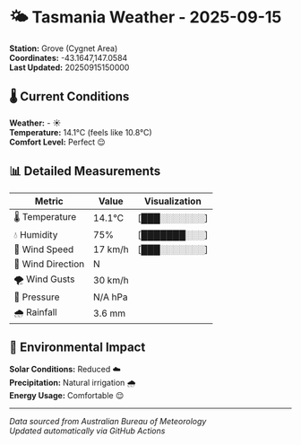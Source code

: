 # 🌤️ Tasmania Weather - 2025-09-15

**Station:** Grove (Cygnet Area)  
**Coordinates:** -43.1647,147.0584  
**Last Updated:** 20250915150000

## 🌡️ Current Conditions

**Weather:** - ☀️  
**Temperature:** 14.1°C (feels like 10.8°C)  
**Comfort Level:** Perfect 😌

## 📊 Detailed Measurements

| Metric | Value | Visualization |
|--------|-------|---------------|
| 🌡️ Temperature | 14.1°C | [███░░░░░░░] |
| 💧 Humidity | 75% | [███████░░░] |
| 💨 Wind Speed | 17 km/h | [███░░░░░░░] |
| 🧭 Wind Direction | N | |
| 🌪️ Wind Gusts | 30 km/h | |
| 🔽 Pressure | N/A hPa | |
| 🌧️ Rainfall | 3.6 mm | |

## 🌱 Environmental Impact

**Solar Conditions:** Reduced ☁️  
**Precipitation:** Natural irrigation 🌧️  
**Energy Usage:** Comfortable 😌

---
*Data sourced from Australian Bureau of Meteorology*  
*Updated automatically via GitHub Actions*
